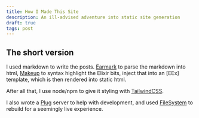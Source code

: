 ```yaml
---
title: How I Made This Site
description: An ill-advised adventure into static site generation
draft: true
tags: post
---
```


## The short version

I used markdown to write the posts. [Earmark]() to parse the markdown into html, [Makeup]() to syntax highlight the Elixir bits, inject that into an [EEx] template, which is then rendered into static html.

After all that, I use node/npm to give it styling with [TailwindCSS]().

I also wrote a [Plug]() server to help with development, and used [FileSystem]() to rebuild for a seemingly live experience.

